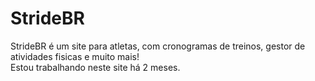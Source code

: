 # StrideBR
StrideBR é um site para atletas, com cronogramas de treinos, gestor de atividades fisicas e muito mais!  
Estou trabalhando neste site há 2 meses.
